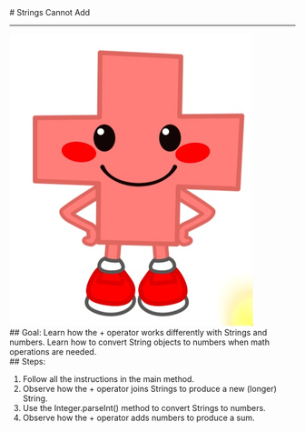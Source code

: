 
 <div id="recipeLeftColumn">
  # Strings Cannot Add
  <hr/>
  <img src="./stringsCannotAdd.jpg"/>
  <div id="recipeGoal">
   ## Goal:
   Learn how the + operator works differently with Strings and numbers. Learn how to convert String objects to numbers when math operations are needed.
  </div>
 </div>
 <div id="recipeRightColumn">
  <div id="recipeSteps">
   ## Steps:
   <ol id="stepList">
    <li>
     Follow all the instructions in the main method.
    </li>
    <li>
     Observe how the + operator joins Strings to produce a new (longer) String.
    </li>
    <li>
     Use the Integer.parseInt() method to convert Strings to numbers.
    </li>
    <li>
     Observe how the + operator adds numbers to produce a sum.
    </li>
   </ol>
  </div>
 </div>

